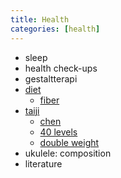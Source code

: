 ```yaml
---
title: Health
categories: [health]
---
```



* sleep
* health check-ups
* gestaltterapi
* [diet](https://nutritionsource.hsph.harvard.edu/healthy-eating-plate)
  * [fiber](https://www.matvaretabellen.no/en/dietary-fibre/)
* [taiji](/2025/01/06/taijiquan.html)
  * [chen](/2025/04/04/chen.html)
  * [40 levels](/2025/01/05/taijiquan-40-levels.html)
  * [double weight](/2024/01/09/taiji-double-weight.html)
* ukulele: composition
* literature
